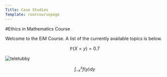 ```yaml
---
Title: Case Studies
Template: rootcoursepage
---
```

#Ethics in Mathematics Course

Welcome to the EiM Course. A list of the currently available topics is below.

$$ 
\newcommand{\prob}[1]{\mathbb{P}\left(#1\right)} 
\newcommand{\test}{\log_2(x)}
\prob{X=y} = 0.7 
$$

![teletubby](http://db716.user.srcf.net/eim/media/teletubbies-character-bp.png)

$$\int_{-x}^{x} f(y) dy$$
